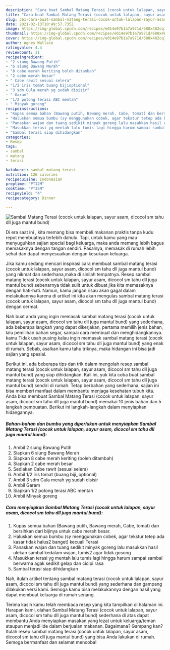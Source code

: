 ```yaml
---
description: "Cara buat Sambal Matang Terasi (cocok untuk lalapan, sayur asam, dicocol sm tahu dll juga mantul bund) yang nikmat Untuk Jualan"
title: "Cara buat Sambal Matang Terasi (cocok untuk lalapan, sayur asam, dicocol sm tahu dll juga mantul bund) yang nikmat Untuk Jualan"
slug: 361-cara-buat-sambal-matang-terasi-cocok-untuk-lalapan-sayur-asam-dicocol-sm-tahu-dll-juga-mantul-bund-yang-nikmat-untuk-jualan
date: 2021-02-13T10:49:57.735Z
image: https://img-global.cpcdn.com/recipes/e014e97b1a7a971d/680x482cq70/sambal-matang-terasi-cocok-untuk-lalapan-sayur-asam-dicocol-sm-tahu-dll-juga-mantul-bund-foto-resep-utama.jpg
thumbnail: https://img-global.cpcdn.com/recipes/e014e97b1a7a971d/680x482cq70/sambal-matang-terasi-cocok-untuk-lalapan-sayur-asam-dicocol-sm-tahu-dll-juga-mantul-bund-foto-resep-utama.jpg
cover: https://img-global.cpcdn.com/recipes/e014e97b1a7a971d/680x482cq70/sambal-matang-terasi-cocok-untuk-lalapan-sayur-asam-dicocol-sm-tahu-dll-juga-mantul-bund-foto-resep-utama.jpg
author: Agnes Wallace
ratingvalue: 4.4
reviewcount: 11
recipeingredient:
- "2 siung Bawang Putih"
- "6 siung Bawang Merah"
- "8 cabe merah keriting boleh ditambah"
- "2 cabe merah besar"
- " Cabe rawit sesuai selera"
- "1/2 iris tomat buang bijioptional"
- "3 sdm Gula merah yg sudah disisir"
- " Garam"
- "1/2 potong terasi ABC mentah"
- " Minyak goreng"
recipeinstructions:
- "Kupas semua bahan (Bawang putih, Bawang merah, Cabe, tomat) dan bersihkan dari bijinya untuk cabe merah besar."
- "Haluskan semua bumbu (sy menggunakan cobek, agar tekstur tetep ada kasar tidak halus2 banget) kecuali Terasi"
- "Panaskan wajan dan tuang sedikit minyak goreng lalu masukkan hasil ulekan sambal kedalam wajan, tumis2 agar tidak gosong"
- "Masukkan terasi yg mentah lalu tumis lagi hingga harum sampai sambal berwarna agak sedikit gelap dan cicipi rasa"
- "Sambal terasi siap dihidangkan"
categories:
- Resep
tags:
- sambal
- matang
- terasi

katakunci: sambal matang terasi 
nutrition: 126 calories
recipecuisine: Indonesian
preptime: "PT12M"
cooktime: "PT35M"
recipeyield: "4"
recipecategory: Dinner

---
```



![Sambal Matang Terasi (cocok untuk lalapan, sayur asam, dicocol sm tahu dll juga mantul bund)](https://img-global.cpcdn.com/recipes/e014e97b1a7a971d/680x482cq70/sambal-matang-terasi-cocok-untuk-lalapan-sayur-asam-dicocol-sm-tahu-dll-juga-mantul-bund-foto-resep-utama.jpg)

Di era  saat ini , kita memang bisa membeli makanan praktis tanpa kudu repot membuatnya terlebih dahulu. Tapi, untuk kamu yang mau menyuguhkan sajian special bagi keluarga, maka anda memang lebih bagus memasaknya dengan tangan sendiri. Pasalnya, memasak di rumah lebih sehat dan dapat menyesuaikan dengan kesukaan keluarga.

Jika kamu sedang mencari inspirasi cara membuat sambal matang terasi (cocok untuk lalapan, sayur asam, dicocol sm tahu dll juga mantul bund) yang nikmat dan sederhana,maka di sinilah tempatnya. Resep sambal matang terasi (cocok untuk lalapan, sayur asam, dicocol sm tahu dll juga mantul bund)  sebenarnya tidak sulit untuk dibuat jika kita memasaknya dengan hati-hati. Namun, kamu jangan risau akan gagal dalam melakukannya 
karena di artikel ini kita akan mengulas sambal matang terasi (cocok untuk lalapan, sayur asam, dicocol sm tahu dll juga mantul bund) dengan cermat.  



Nah buat anda yang ingin memasak sambal matang terasi (cocok untuk lalapan, sayur asam, dicocol sm tahu dll juga mantul bund) yang sederhana, ada beberapa langkah yang dapat dikerjakan, pertama memilih jenis bahan, lalu pemilihan bahan segar, sampai cara membuat dan menghidangkannya. kamu Tidak usah pusing kalau ingin memasak sambal matang terasi (cocok untuk lalapan, sayur asam, dicocol sm tahu dll juga mantul bund) yang enak di rumah. Sebab, asalkan kamu  tahu triknya, maka hidangan ini bisa jadi sajian yang spesial.

Berikut ini, ada beberapa tips dan trik dalam mengolah resep sambal matang terasi (cocok untuk lalapan, sayur asam, dicocol sm tahu dll juga mantul bund) yang siap dihidangkan. Kali ini, yuk kita coba buat sambal matang terasi (cocok untuk lalapan, sayur asam, dicocol sm tahu dll juga mantul bund) sendiri di rumah. Tetap berbahan yang sederhana, sajian ini bisa memberi manfaat dalam membantu menjaga kesehatan tubuh kita. Anda bisa membuat Sambal Matang Terasi (cocok untuk lalapan, sayur asam, dicocol sm tahu dll juga mantul bund) memakai 10 jenis bahan dan 5 langkah pembuatan. Berikut ini langkah-langkah dalam menyiapkan hidangannya.

<!--inarticleads1-->

##### Bahan-bahan dan bumbu yang diperlukan untuk menyiapkan Sambal Matang Terasi (cocok untuk lalapan, sayur asam, dicocol sm tahu dll juga mantul bund):

1. Ambil 2 siung Bawang Putih
1. Siapkan 6 siung Bawang Merah
1. Siapkan 8 cabe merah keriting (boleh ditambah)
1. Siapkan 2 cabe merah besar
1. Sediakan  Cabe rawit (sesuai selera)
1. Ambil 1/2 iris tomat (buang biji,,optional)
1. Ambil 3 sdm Gula merah yg sudah disisir
1. Ambil  Garam
1. Siapkan 1/2 potong terasi ABC mentah
1. Ambil  Minyak goreng




<!--inarticleads2-->

##### Cara menyiapkan Sambal Matang Terasi (cocok untuk lalapan, sayur asam, dicocol sm tahu dll juga mantul bund):

1. Kupas semua bahan (Bawang putih, Bawang merah, Cabe, tomat) dan bersihkan dari bijinya untuk cabe merah besar.
1. Haluskan semua bumbu (sy menggunakan cobek, agar tekstur tetep ada kasar tidak halus2 banget) kecuali Terasi
1. Panaskan wajan dan tuang sedikit minyak goreng lalu masukkan hasil ulekan sambal kedalam wajan, tumis2 agar tidak gosong
1. Masukkan terasi yg mentah lalu tumis lagi hingga harum sampai sambal berwarna agak sedikit gelap dan cicipi rasa
1. Sambal terasi siap dihidangkan




Nah, itulah artikel tentang  sambal matang terasi (cocok untuk lalapan, sayur asam, dicocol sm tahu dll juga mantul bund)  yang sederhana dan gampang dilakukan versi kami. Semoga kamu bisa melakukannya dengan hasil yang dapat membuat keluarga di rumah senang. 

Terima kasih kamu telah membaca resep yang kita tampilkan di halaman ini. Harapan kami, olahan  Sambal Matang Terasi (cocok untuk lalapan, sayur asam, dicocol sm tahu dll juga mantul bund) sederhana di atas dapat membantu Anda menyiapkan masakan yang lezat untuk keluarga/teman ataupun menjadi ide dalam berjualan makanan. Bagaimana? Gampang kan? Itulah resep sambal matang terasi (cocok untuk lalapan, sayur asam, dicocol sm tahu dll juga mantul bund) yang bisa Anda lakukan di rumah. Semoga bermanfaat dan selamat mencoba!


